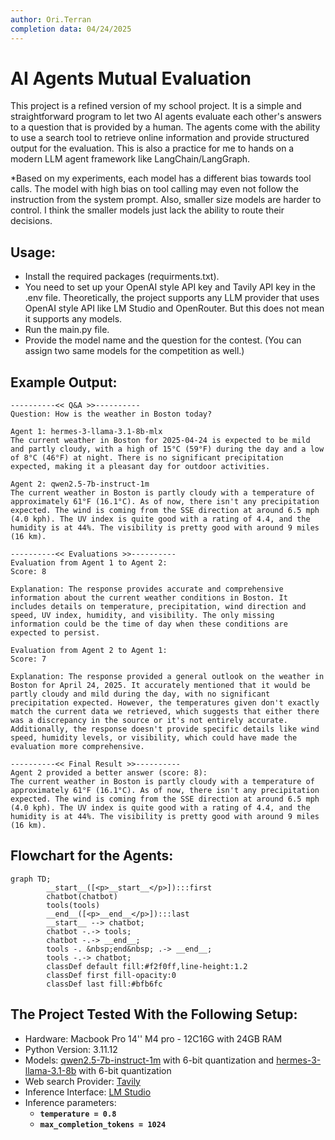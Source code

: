 ```yaml
---
author: Ori.Terran
completion data: 04/24/2025
---
```


# AI Agents Mutual Evaluation
This project is a refined version of my school project. It is a simple and straightforward program to let two AI agents evaluate each other's answers to a question that is provided by a human. The agents come with the ability to use a search tool to retrieve online information and provide structured output for the evaluation. This is also a practice for me to hands on a modern LLM agent framework like LangChain/LangGraph.


*Based on my experiments, each model has a different bias towards tool calls. The model with high bias on tool calling may even not follow the instruction from the system prompt. Also, smaller size models are harder to control. I think the smaller models just lack the ability to route their decisions.

## Usage:  
- Install the required packages (requirments.txt).
- You need to set up your OpenAI style API key and Tavily API key in the .env file. Theoretically, the project supports any LLM provider that uses OpenAI style API like LM Studio and OpenRouter. But this does not mean it supports any models.
- Run the main.py file.
- Provide the model name and the question for the contest. (You can assign two same models for the competition as well.)

## Example Output:
```
----------<< Q&A >>----------
Question: How is the weather in Boston today?

Agent 1: hermes-3-llama-3.1-8b-mlx
The current weather in Boston for 2025-04-24 is expected to be mild and partly cloudy, with a high of 15°C (59°F) during the day and a low of 8°C (46°F) at night. There is no significant precipitation expected, making it a pleasant day for outdoor activities.

Agent 2: qwen2.5-7b-instruct-1m
The current weather in Boston is partly cloudy with a temperature of approximately 61°F (16.1°C). As of now, there isn't any precipitation expected. The wind is coming from the SSE direction at around 6.5 mph (4.0 kph). The UV index is quite good with a rating of 4.4, and the humidity is at 44%. The visibility is pretty good with around 9 miles (16 km).

----------<< Evaluations >>----------
Evaluation from Agent 1 to Agent 2:
Score: 8

Explanation: The response provides accurate and comprehensive information about the current weather conditions in Boston. It includes details on temperature, precipitation, wind direction and speed, UV index, humidity, and visibility. The only missing information could be the time of day when these conditions are expected to persist.

Evaluation from Agent 2 to Agent 1:
Score: 7

Explanation: The response provided a general outlook on the weather in Boston for April 24, 2025. It accurately mentioned that it would be partly cloudy and mild during the day, with no significant precipitation expected. However, the temperatures given don't exactly match the current data we retrieved, which suggests that either there was a discrepancy in the source or it's not entirely accurate. Additionally, the response doesn't provide specific details like wind speed, humidity levels, or visibility, which could have made the evaluation more comprehensive.

----------<< Final Result >>----------
Agent 2 provided a better answer (score: 8):
The current weather in Boston is partly cloudy with a temperature of approximately 61°F (16.1°C). As of now, there isn't any precipitation expected. The wind is coming from the SSE direction at around 6.5 mph (4.0 kph). The UV index is quite good with a rating of 4.4, and the humidity is at 44%. The visibility is pretty good with around 9 miles (16 km).
```

## Flowchart for the Agents:
```mermaid
graph TD;
        __start__([<p>__start__</p>]):::first
        chatbot(chatbot)
        tools(tools)
        __end__([<p>__end__</p>]):::last
        __start__ --> chatbot;
        chatbot -.-> tools;
        chatbot -.-> __end__;
        tools -. &nbsp;end&nbsp; .-> __end__;
        tools -.-> chatbot;
        classDef default fill:#f2f0ff,line-height:1.2
        classDef first fill-opacity:0
        classDef last fill:#bfb6fc
```

## The Project Tested With the Following Setup:
- Hardware: Macbook Pro 14'' M4 pro - 12C16G with 24GB RAM
- Python Version: 3.11.12
- Models: [qwen2.5-7b-instruct-1m](https://huggingface.co/Qwen/Qwen2.5-7B-Instruct-1M) with 6-bit quantization and [hermes-3-llama-3.1-8b](https://huggingface.co/NousResearch/Hermes-3-Llama-3.1-8B) with 6-bit quantization
- Web search Provider: [Tavily](https://tavily.com)
- Inference Interface: [LM Studio](https://lmstudio.ai)
- Inference parameters:
    - **`temperature = 0.8`**
    - **`max_completion_tokens = 1024`**
